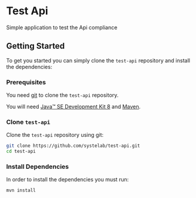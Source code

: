# Test Api

Simple application to test the Api compliance

## Getting Started

To get you started you can simply clone the `test-api` repository and install the dependencies:

### Prerequisites

You need [git][git] to clone the `test-api` repository.

You will need [Java™ SE Development Kit 8][jdk-download] and [Maven][maven].

### Clone `test-api`

Clone the `test-api` repository using git:

```bash
git clone https://github.com/systelab/test-api.git
cd test-api
```

### Install Dependencies

In order to install the dependencies you must run:

```bash
mvn install
```


[git]: https://git-scm.com/
[maven]: https://maven.apache.org/download.cgi
[jdk-download]: http://www.oracle.com/technetwork/java/javase/downloads


